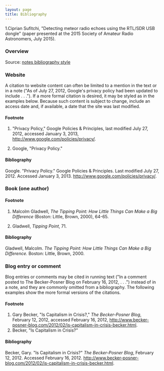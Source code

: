 ```yaml
---
layout: page
title: Bibliography
---
```


1.Ciprian Sufitchi, "Detecting meteor radio echoes using the RTL/SDR USB dongle" (paper presented at the 2015 Society of Amateur Radio Astronomers, July 2015).

### Overview 

Source: [notes bibliography style](http://www.press.uchicago.edu/books/turabian/turabian_citationguide.html)


### Website

A citation to website content can often be limited to a mention in the text or in a note ("As of July 27, 2012, Google's privacy policy had been updated to include . . ."). If a more formal citation is desired, it may be styled as in the examples below. Because such content is subject to change, include an access date and, if available, a date that the site was last modified.

#### Footnote

1. "Privacy Policy," Google Policies & Principles, last modified July 27, 2012, accessed January 3, 2013, http://www.google.com/policies/privacy/.

2. Google, "Privacy Policy."

#### Bibliography
Google. "Privacy Policy." Google Policies & Principles. Last modified July 27, 2012. Accessed January 3, 2013. http://www.google.com/policies/privacy/.

### Book (one author)

#### Footnote

1. Malcolm Gladwell, *The Tipping Point: How Little Things Can Make a Big Difference* (Boston: Little, Brown, 2000), 64-65.

2. Gladwell, *Tipping Point*, 71.

#### Bibliography

Gladwell, Malcolm. *The Tipping Point: How Little Things Can Make a Big Difference.* Boston: Little, Brown, 2000.

### Blog entry or comment

Blog entries or comments may be cited in running text ("In a comment posted to The Becker-Posner Blog on February 16, 2012, . . .") instead of in a note, and they are commonly omitted from a bibliography. The following examples show the more formal versions of the citations.

#### Footnote
1. Gary Becker, "Is Capitalism in Crisis?," *The Becker-Posner Blog*, February 12, 2012, accessed February 16, 2012, http://www.becker-posner-blog.com/2012/02/is-capitalism-in-crisis-becker.html.
2. Becker, "Is Capitalism in Crisis?"

#### Bibliography
Becker, Gary. "Is Capitalism in Crisis?" *The Becker-Posner Blog*, February 12, 2012. Accessed February 16, 2012. http://www.becker-posner-blog.com/2012/02/is-capitalism-in-crisis-becker.html.



